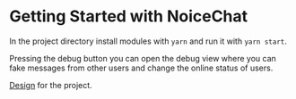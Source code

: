 # Getting Started with NoiceChat

In the project directory install modules with `yarn` and run it with `yarn start`.

Pressing the debug button you can open the debug view where you can fake messages from other users and change the online status of users.

[Design](https://www.figma.com/file/4Y6di6ToglNwWByWktVppr/Noice-Chat?node-id=1%3A288&t=94PUdyZeE6o8tljY-1) for the project.
